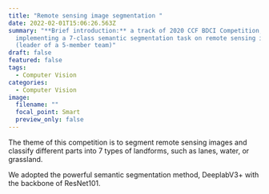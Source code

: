```yaml
---
title: "Remote sensing image segmentation "
date: 2022-02-01T15:06:26.563Z
summary: "**Brief introduction:** a track of 2020 CCF BDCI Competition,
  implementing a 7-class semantic segmentation task on remote sensing images
  (leader of a 5-member team)"
draft: false
featured: false
tags:
  - Computer Vision
categories:
  - Computer Vision
image:
  filename: ""
  focal_point: Smart
  preview_only: false
---
```

The theme of this competition is to segment remote sensing images and classify different parts into 7 types of landforms, such as lanes, water, or grassland. 

We adopted the powerful semantic segmentation method, DeeplabV3+ with the backbone of ResNet101.